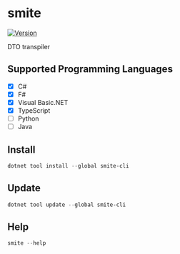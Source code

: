 # smite

[![Version](https://img.shields.io/nuget/v/smite-cli.svg)](https://www.nuget.org/packages/smite-cli)

DTO transpiler

## Supported Programming Languages
- [x] C#
- [x] F#
- [x] Visual Basic.NET
- [x] TypeScript
- [ ] Python
- [ ] Java

## Install

```PowerShell
dotnet tool install --global smite-cli
```
## Update

```PowerShell
dotnet tool update --global smite-cli
```

## Help

```PowerShell
smite --help
```
